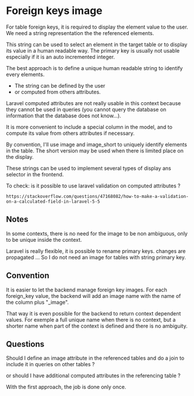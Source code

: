 # Foreign keys image

For table foreign keys, it is required to display the element value to the user. We need a string representation the the referenced elements.

This string can be used to select an element in the target table or to display its value in a human readable way. The primary key is usually not usable especially if it is an auto incremented integer.

The best approach is to define a unique human readable string to identify every elements.

* The string can be defined by the user
* or computed from others attributes.

Laravel computed attributes are not really usable in this context because they cannot be used in queries (you cannot query the database on information that the database does not know...).

It is more convenient to include a special column in the model, and to compute its value from others attributes if necessary.

By convention, I'll use image and image_short to uniquely identify elements in the table. The short version may be used when there is limited place on the display. 

These strings can be used to implement several types of display ans selector in the frontend.

To check: is it possible to use laravel validation on computed attributes ? 

    https://stackoverflow.com/questions/47168082/how-to-make-a-validation-on-a-calculated-field-in-laravel-5-5


## Notes

In some contexts, there is no need for the image to be non ambiguous, only to be unique inside the context.

Laravel is really flexible, it is possible to rename primary keys. changes are propagated ...
So I do not need an image for tables with string primary key.

## Convention

It is easier to let the backend manage foreign key images.
For each foreign_key value, the backend will add an image name with the name of the column plus "_image".

That way it is even possible for the backend to return context dependent values. For exemple a full unique name when there is no context, but a shorter name when part of the context is defined and there is no ambiguity.

## Questions

Should I define an image attribute in the referenced tables and do a join to include it in queries on other tables ?

or should I have additional computed attributes in the referencing table ?

With the first approach, the job is done only once.

